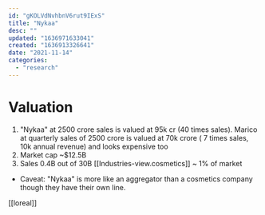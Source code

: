 ```yaml
---
id: "gKOLVdNvhbnV6rut9IExS"
title: "Nykaa"
desc: ""
updated: "1636971633041"
created: "1636913326641"
date: "2021-11-14"
categories: 
  - "research"
---
```




# Valuation
1. "Nykaa" at 2500 crore sales is valued at 95k cr (40 times sales). Marico at quarterly sales of 2500 crore is valued at 70k crore ( 7 times sales, 10k annual revenue) and looks expensive too
2. Market cap ~$12.5B
3. Sales 0.4B out of 30B [[Industries-view.cosmetics]] ~ 1% of market
* Caveat: "Nykaa" is more like an aggregator than a cosmetics company though they have their own line.

[[loreal]]